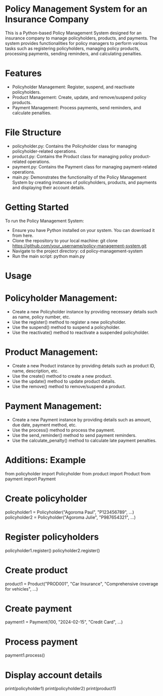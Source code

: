 # Policy Management System for an Insurance Company
This is a Python-based Policy Management System designed for an insurance company to manage policyholders, products, and payments. The system provides functionalities for policy managers to perform various tasks such as registering policyholders, managing policy products, processing payments, sending reminders, and calculating penalties.

# Features
* Policyholder Management: Register, suspend, and reactivate policyholders.
* Product Management: Create, update, and remove/suspend policy products.
* Payment Management: Process payments, send reminders, and calculate penalties.

# File Structure
* policyholder.py: Contains the Policyholder class for managing policyholder-related operations.
* product.py: Contains the Product class for managing policy product-related operations.
* payment.py: Contains the Payment class for managing payment-related operations.
* main.py: Demonstrates the functionality of the Policy Management System by creating instances of policyholders, products, and payments and displaying their account details.

# Getting Started
 To run the Policy Management System:
 * Ensure you have Python installed on your system. You can download it from here.
 * Clone the repository to your local machine: git clone https://github.com/your_username/policy-management-system.git
 * Navigate to the project directory: cd policy-management-system
 * Run the main script: python main.py

# Usage

  # Policyholder Management:
  * Create a new Policyholder instance by providing necessary details such as name, policy number, etc.
  * Use the register() method to register a new policyholder.
  * Use the suspend() method to suspend a policyholder.
  * Use the reactivate() method to reactivate a suspended policyholder.

  # Product Management:
  * Create a new Product instance by providing details such as product ID, name, description, etc.
  * Use the create() method to create a new product.
  * Use the update() method to update product details.
  * Use the remove() method to remove/suspend a product.

  # Payment Management:
  * Create a new Payment instance by providing details such as amount, due date, payment method, etc.
  * Use the process() method to process the payment.
  * Use the send_reminder() method to send payment reminders.
  * Use the calculate_penalty() method to calculate late payment penalties.

# Additions: Example
from policyholder import Policyholder
from product import Product
from payment import Payment

# Create policyholder
policyholder1 = Policyholder("Agoroma Paul", "P123456789", ...)
policyholder2 = Policyholder("Agoroma Julie", "P987654321", ...)

# Register policyholders
policyholder1.register()
policyholder2.register()

# Create product
product1 = Product("PROD001", "Car Insurance", "Comprehensive coverage for vehicles", ...)

# Create payment
payment1 = Payment(100, "2024-02-15", "Credit Card", ...)

# Process payment
payment1.process()

# Display account details
print(policyholder1)
print(policyholder2)
print(product1)




  

